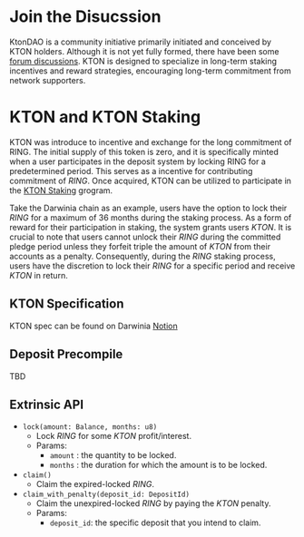 # Join the Disucssion

KtonDAO is a community initiative primarily initiated and conceived by KTON holders. Although it is not yet fully formed, there have been some [forum discussions](https://github.com/orgs/dcdao/discussions/32). KTON is designed to specialize in long-term staking incentives and reward strategies, encouraging long-term commitment from network supporters.

# KTON and KTON Staking

KTON was introduce to incentive and exchange for the long commitment of RING. The initial supply of this token is zero, and it is specifically minted when a user participates in the deposit system by locking RING for a predetermined period. This serves as a incentive for contributing commitment of *RING*. Once acquired, KTON can be utilized to participate in the [KTON Staking](https://kton-staking.darwinia.network/) grogram.

Take the Darwinia chain as an example, users have the option to lock their *RING* for a maximum of 36 months during the staking process. As a form of reward for their participation in staking, the system grants users *KTON*. It is crucial to note that users cannot unlock their *RING* during the committed pledge period unless they forfeit triple the amount of *KTON* from their accounts as a penalty. Consequently, during the *RING* staking process, users have the discretion to lock their *RING* for a specific period and receive *KTON* in return.

## KTON Specification

KTON spec can be found on Darwinia [Notion](https://darwinia.notion.site/KTON-Specification-on-Different-Chains-cbb4b2f65c12421282f5f19e310a82d2?pvs=74)

## Deposit Precompile
TBD

## Extrinsic API

- `lock(amount: Balance, months: u8)`
    - Lock *RING* for some *KTON* profit/interest.
    - Params:
        - `amount` : the quantity to be locked.
        - `months` : the duration for which the amount is to be locked.
- `claim()`
    - Claim the expired-locked *RING*.
- `claim_with_penalty(deposit_id: DepositId)`
    - Claim the unexpired-locked *RING* by paying the *KTON* penalty.
    - Params:
        - `deposit_id`: the specific deposit that you intend to claim.

